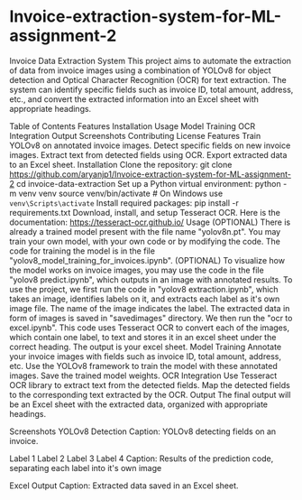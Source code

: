 # Invoice-extraction-system-for-ML-assignment-2
Invoice Data Extraction System
This project aims to automate the extraction of data from invoice images using a combination of YOLOv8 for object detection and Optical Character Recognition (OCR) for text extraction. The system can identify specific fields such as invoice ID, total amount, address, etc., and convert the extracted information into an Excel sheet with appropriate headings.

Table of Contents
Features
Installation
Usage
Model Training
OCR Integration
Output
Screenshots
Contributing
License
Features
Train YOLOv8 on annotated invoice images.
Detect specific fields on new invoice images.
Extract text from detected fields using OCR.
Export extracted data to an Excel sheet.
Installation
Clone the repository:
git clone https://github.com/aryanjp1/Invoice-extraction-system-for-ML-assignment-2
cd invoice-data-extraction
Set up a Python virtual environment:
python -m venv venv
source venv/bin/activate  # On Windows use `venv\Scripts\activate`
Install required packages:
pip install -r requirements.txt
Download, install, and setup Tesseract OCR. Here is the documentation: https://tesseract-ocr.github.io/
Usage
(OPTIONAL) There is already a trained model present with the file name "yolov8n.pt". You may train your own model, with your own code or by modifying the code. The code for training the model is in the file "yolov8_model_training_for_invoices.ipynb".
(OPTIONAL) To visualize how the model works on invoice images, you may use the code in the file "yolov8 predict.ipynb", which outputs in an image with annotated results.
To use the project, we first run the code in "yolov8 extraction.ipynb", which takes an image, identifies labels on it, and extracts each label as it's own image file. The name of the image indicates the label. The extracted data in form of images is saved in "savedimages" directory.
We then run the "ocr to excel.ipynb". This code uses Tesseract OCR to convert each of the images, which contain one label, to text and stores it in an excel sheet under the correct heading. The output is your excel sheet.
Model Training
Annotate your invoice images with fields such as invoice ID, total amount, address, etc.
Use the YOLOv8 framework to train the model with these annotated images.
Save the trained model weights.
OCR Integration
Use Tesseract OCR library to extract text from the detected fields.
Map the detected fields to the corresponding text extracted by the OCR.
Output
The final output will be an Excel sheet with the extracted data, organized with appropriate headings.

Screenshots
YOLOv8 Detection
Caption: YOLOv8 detecting fields on an invoice.

Label 1 Label 2 Label 3 Label 4
Caption: Results of the prediction code, separating each label into it's own image

Excel Output
Caption: Extracted data saved in an Excel sheet.




